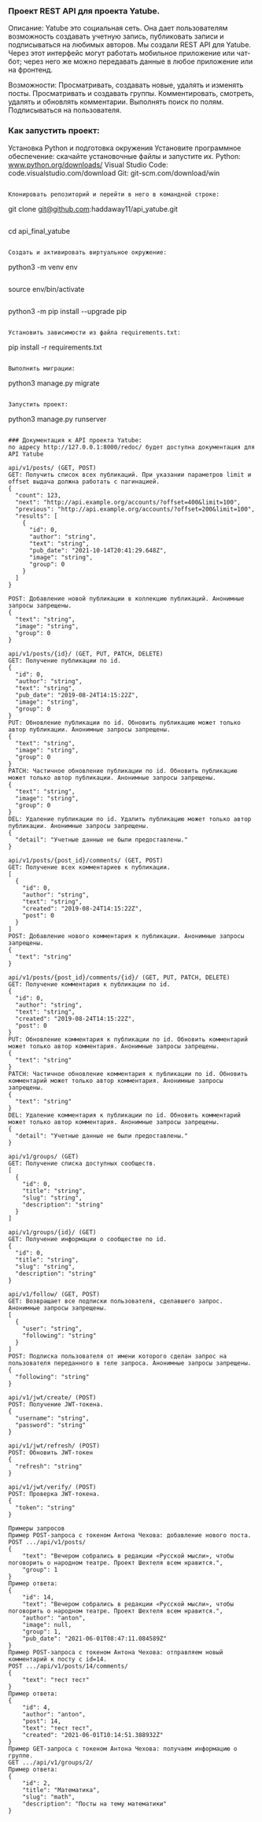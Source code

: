 ### Проект REST API для проекта Yatube.
Описание:
Yatube это социальная сеть. Она дает пользователям возможность создавать учетную запись, публиковать записи и подписываться на любимых авторов.
Мы создали REST API для Yatube. Через этот интерфейс могут работать мобильное приложение или чат-бот; через него же можно передавать данные в любое приложение или на фронтенд.

Возможности:
Просматривать, создавать новые, удалять и изменять посты.
Просматривать и создавать группы.
Комментировать, смотреть, удалять и обновлять комментарии.
Выполнять поиск по полям.
Подписываться на пользователя.

### Как запустить проект:

Установка Python и подготовка окружения
Установите программное обеспечение: скачайте установочные файлы и запустите их.
Python: www.python.org/downloads/
Visual Studio Code: code.visualstudio.com/download
Git: git-scm.com/download/win
```

Клонировать репозиторий и перейти в него в командной строке:

```
git clone git@github.com:haddaway11/api_yatube.git
```

```
cd api_final_yatube
```

Cоздать и активировать виртуальное окружение:

```
python3 -m venv env
```

```
source env/bin/activate
```

```
python3 -m pip install --upgrade pip
```

Установить зависимости из файла requirements.txt:

```
pip install -r requirements.txt
```

Выполнить миграции:

```
python3 manage.py migrate
```

Запустить проект:

```
python3 manage.py runserver
```

### Документация к API проекта Yatube:
по адресу http://127.0.0.1:8000/redoc/ будет доступна документация для API Yatube

api/v1/posts/ (GET, POST)
GET: Получить список всех публикаций. При указании параметров limit и offset выдача должна работать с пагинацией.
{
  "count": 123,
  "next": "http://api.example.org/accounts/?offset=400&limit=100",
  "previous": "http://api.example.org/accounts/?offset=200&limit=100",
  "results": [
    {
      "id": 0,
      "author": "string",
      "text": "string",
      "pub_date": "2021-10-14T20:41:29.648Z",
      "image": "string",
      "group": 0
    }
  ]
}

POST: Добавление новой публикации в коллекцию публикаций. Анонимные запросы запрещены.
{
  "text": "string",
  "image": "string",
  "group": 0
}

api/v1/posts/{id}/ (GET, PUT, PATCH, DELETE)
GET: Получение публикации по id.
{
  "id": 0,
  "author": "string",
  "text": "string",
  "pub_date": "2019-08-24T14:15:22Z",
  "image": "string",
  "group": 0
}
PUT: Обновление публикации по id. Обновить публикацию может только автор публикации. Анонимные запросы запрещены.
{
  "text": "string",
  "image": "string",
  "group": 0
}
PATCH: Частичное обновление публикации по id. Обновить публикацию может только автор публикации. Анонимные запросы запрещены.
{
  "text": "string",
  "image": "string",
  "group": 0
}
DEL: Удаление публикации по id. Удалить публикацию может только автор публикации. Анонимные запросы запрещены.
{
  "detail": "Учетные данные не были предоставлены."
}

api/v1/posts/{post_id}/comments/ (GET, POST)
GET: Получение всех комментариев к публикации.
[
  {
    "id": 0,
    "author": "string",
    "text": "string",
    "created": "2019-08-24T14:15:22Z",
    "post": 0
  }
]
POST: Добавление нового комментария к публикации. Анонимные запросы запрещены.
{
  "text": "string"
}

api/v1/posts/{post_id}/comments/{id}/ (GET, PUT, PATCH, DELETE)
GET: Получение комментария к публикации по id.
{
  "id": 0,
  "author": "string",
  "text": "string",
  "created": "2019-08-24T14:15:22Z",
  "post": 0
}
PUT: Обновление комментария к публикации по id. Обновить комментарий может только автор комментария. Анонимные запросы запрещены.
{
  "text": "string"
}
PATCH: Частичное обновление комментария к публикации по id. Обновить комментарий может только автор комментария. Анонимные запросы запрещены.
{
  "text": "string"
}
DEL: Удаление комментария к публикации по id. Обновить комментарий может только автор комментария. Анонимные запросы запрещены.
{
  "detail": "Учетные данные не были предоставлены."
}

api/v1/groups/ (GET)
GET: Получение списка доступных сообществ.
[
  {
    "id": 0,
    "title": "string",
    "slug": "string",
    "description": "string"
  }
]

api/v1/groups/{id}/ (GET)
GET: Получение информации о сообществе по id.
{
  "id": 0,
  "title": "string",
  "slug": "string",
  "description": "string"
}

api/v1/follow/ (GET, POST)
GET: Возвращает все подписки пользователя, сделавшего запрос. Анонимные запросы запрещены.
[
  {
    "user": "string",
    "following": "string"
  }
]
POST: Подписка пользователя от имени которого сделан запрос на пользователя переданного в теле запроса. Анонимные запросы запрещены.
{
  "following": "string"
}

api/v1/jwt/create/ (POST)
POST: Получение JWT-токена.
{
  "username": "string",
  "password": "string"
}

api/v1/jwt/refresh/ (POST)
POST: Обновить JWT-токен
{
  "refresh": "string"
}

api/v1/jwt/verify/ (POST)
POST: Проверка JWT-токена.
{
  "token": "string"
}

Примеры запросов
Пример POST-запроса с токеном Антона Чехова: добавление нового поста.
POST .../api/v1/posts/
{
    "text": "Вечером собрались в редакции «Русской мысли», чтобы поговорить о народном театре. Проект Шехтеля всем нравится.",
    "group": 1
} 
Пример ответа:
{
    "id": 14,
    "text": "Вечером собрались в редакции «Русской мысли», чтобы поговорить о народном театре. Проект Шехтеля всем нравится.",
    "author": "anton",
    "image": null,
    "group": 1,
    "pub_date": "2021-06-01T08:47:11.084589Z"
} 
Пример POST-запроса с токеном Антона Чехова: отправляем новый комментарий к посту с id=14.
POST .../api/v1/posts/14/comments/
{
    "text": "тест тест"
} 
Пример ответа:
{
    "id": 4,
    "author": "anton",
    "post": 14,
    "text": "тест тест",
    "created": "2021-06-01T10:14:51.388932Z"
} 
Пример GET-запроса с токеном Антона Чехова: получаем информацию о группе.
GET .../api/v1/groups/2/
Пример ответа:
{
    "id": 2,
    "title": "Математика",
    "slug": "math",
    "description": "Посты на тему математики"
}